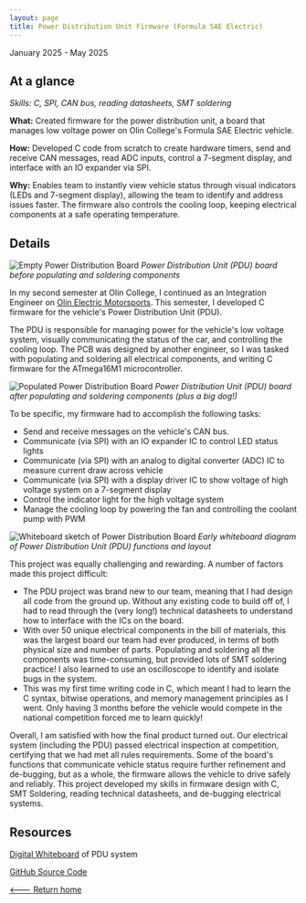 ```yaml
---
layout: page
title: Power Distribution Unit Firmware (Formula SAE Electric)
---
```


January 2025 - May 2025

## At a glance

_Skills: C, SPI, CAN bus, reading datasheets, SMT soldering_

**What:** Created firmware for the power distribution unit, a board that manages low voltage power on Olin College's Formula SAE Electric vehicle.

**How:** Developed C code from scratch to create hardware timers, send and receive CAN messages, read ADC inputs, control a 7-segment display, and interface with an IO expander via SPI.

**Why:** Enables team to instantly view vehicle status through visual indicators (LEDs and 7-segment display), allowing the team to identify and address issues faster. The firmware also controls the cooling loop, keeping electrical components at a safe operating temperature.

## Details

![Empty Power Distribution Board]({{site.url}}/assets/images/pdu-1.jpg)
_Power Distribution Unit (PDU) board before populating and soldering components_

<p> In my second semester at Olin College, I continued as an Integration Engineer on <a href="https://www.instagram.com/olinelectricmotorsports/" target="_blank">Olin Electric Motorsports</a>. This semester, I developed C firmware for the vehicle's Power Distribution Unit (PDU).</p>

The PDU is responsible for managing power for the vehicle's low voltage system, visually communicating the status of the car, and controlling the cooling loop. The PCB was designed by another engineer, so I was tasked with populating and soldering all electrical components, and writing C firmware for the ATmega16M1 microcontroller.

![Populated Power Distribution Board]({{site.url}}/assets/images/pdu-2.jpg)
_Power Distribution Unit (PDU) board after populating and soldering components (plus a big dog!)_

To be specific, my firmware had to accomplish the following tasks:

- Send and receive messages on the vehicle's CAN bus.
- Communicate (via SPI) with an IO expander IC to control LED status lights
- Communicate (via SPI) with an analog to digital converter (ADC) IC to measure current draw across vehicle
- Communicate (via SPI) with a display driver IC to show voltage of high voltage system on a 7-segment display
- Control the indicator light for the high voltage system
- Manage the cooling loop by powering the fan and controlling the coolant pump with PWM

![Whiteboard sketch of Power Distribution Board]({{site.url}}/assets/images/pdu-3.webp)
_Early whiteboard diagram of Power Distribution Unit (PDU) functions and layout_

This project was equally challenging and rewarding. A number of factors made this project difficult:

- The PDU project was brand new to our team, meaning that I had design all code from the ground up. Without any existing code to build off of, I had to read through the (very long!) technical datasheets to understand how to interface with the ICs on the board.
- With over 50 unique electrical components in the bill of materials, this was the largest board our team had ever produced, in terms of both physical size and number of parts. Populating and soldering all the components was time-consuming, but provided lots of SMT soldering practice! I also learned to use an oscilloscope to identify and isolate bugs in the system.
- This was my first time writing code in C, which meant I had to learn the C syntax, bitwise operations, and memory management principles as I went. Only having 3 months before the vehicle would compete in the national competition forced me to learn quickly!

Overall, I am satisfied with how the final product turned out. Our electrical system (including the PDU) passed electrical inspection at competition, certifying that we had met all rules requirements. Some of the board's functions that communicate vehicle status require further refinement and de-bugging, but as a whole, the firmware allows the vehicle to drive safely and reliably. This project developed my skills in firmware design with C, SMT Soldering, reading technical datasheets, and de-bugging electrical systems.

## Resources

<p><a href="https://miro.com/app/board/uXjVIaUf1E4=/" target="_blank">Digital Whiteboard</a> of PDU system</p>
<p><a href="https://github.com/olin-electric-motorsports/olin-electric-motorsports/tree/jacobkeller/pdu_firmware/vehicle/mkvii/software/pdu" target="_blank"> GitHub Source Code </a></p>

[<--- Return home]({{site.url}})
